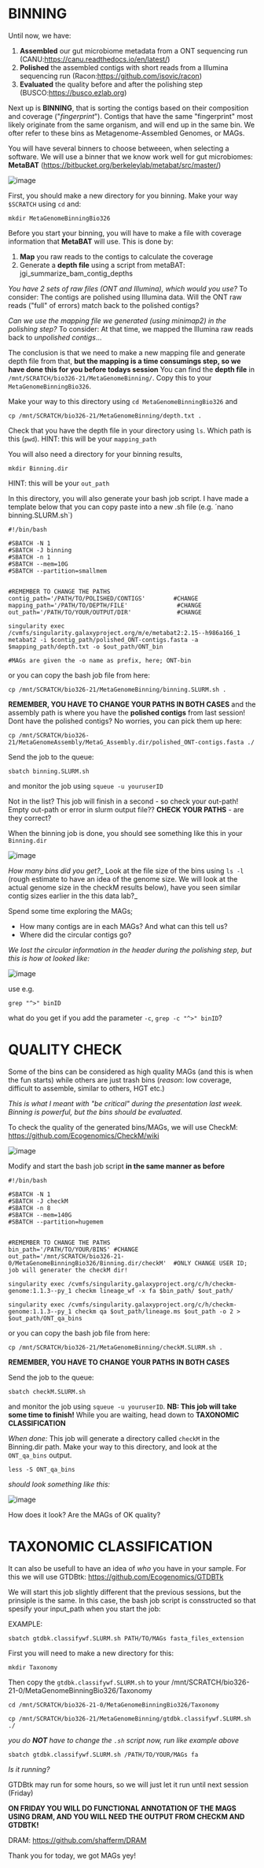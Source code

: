 # **BINNING**

Until now, we have: 

1. **Assembled** our gut microbiome metadata from a ONT sequencing run (CANU:https://canu.readthedocs.io/en/latest/)
2. **Polished** the assembled contigs with short reads from a Illumina sequencing run (Racon:https://github.com/isovic/racon)
3. **Evaluated** the quality before and after the polishing step (BUSCO:https://busco.ezlab.org) 

Next up is **BINNING**, that is sorting the contigs based on their composition and coverage ("_fingerprint_"). Contigs that have the same "fingerprint" most likely originate from the same organism, and will end up in the same bin. 
We ofter refer to these bins as Metagenome-Assembled Genomes, or MAGs. 

You will have several binners to choose betweeen, when selecting a software. We will use a binner that we know work well for gut microbiomes: **MetaBAT** (https://bitbucket.org/berkeleylab/metabat/src/master/)


![image](https://user-images.githubusercontent.com/65181082/115441281-f647a900-a210-11eb-80fe-069cb874d79b.png)

First, you should make a new directory for you binning. Make your way `$SCRATCH` using `cd` and: 

```
mkdir MetaGenomeBinningBio326
```

Before you start your binning, you will have to make a file with coverage information that **MetaBAT** will use. This is done by: 
1. **Map** you raw reads to the contigs to calculate the coverage 
2. Generate a **depth file** using a script from metaBAT: jgi_summarize_bam_contig_depths 

_You have 2 sets of raw files (ONT and Illumina), which would you use?_ 
To consider: The contigs are polished using Illumina data. Will the ONT raw reads ("full" of errors) match back to the polished contigs? 

_Can we use the mapping file we generated (using minimap2) in the polishing step?_ 
To consider: At that time, we mapped the Illumina raw reads back to _unpolished contigs_...

The conclusion is that we need to make a new mapping file and generate depth file from that, **but the mapping is a time consumings step, so we have done this for you before todays session**
You can find the **depth file** in `/mnt/SCRATCH/bio326-21/MetaGenomeBinning/`. Copy this to your `MetaGenomeBinningBio326`. 

Make your way to this directory using `cd MetaGenomeBinningBio326` and

```
cp /mnt/SCRATCH/bio326-21/MetaGenomeBinning/depth.txt .
```
Check that you have the depth file in your directory using `ls`. Which path is this (`pwd`). HINT: this will be your `mapping_path`

You will also need a directory for your binning results, 
``` 
mkdir Binning.dir 
```
HINT: this will be your `out_path`

In this directory, you will also generate your bash job script. I have made a template below that you can copy paste into a new .sh file (e.g. ´nano binning.SLURM.sh`) 
```
#!/bin/bash

#SBATCH -N 1
#SBATCH -J binning
#SBATCH -n 1
#SBATCH --mem=10G
#SBATCH --partition=smallmem


#REMEMBER TO CHANGE THE PATHS   
contig_path='/PATH/TO/POLISHED/CONTIGS'        #CHANGE
mapping_path='/PATH/TO/DEPTH/FILE'              #CHANGE
out_path='/PATH/TO/YOUR/OUTPUT/DIR'             #CHANGE

singularity exec /cvmfs/singularity.galaxyproject.org/m/e/metabat2:2.15--h986a166_1 metabat2 -i $contig_path/polished_ONT-contigs.fasta -a $mapping_path/depth.txt -o $out_path/ONT_bin

#MAGs are given the -o name as prefix, here; ONT-bin

```

or you can copy the bash job file from here: 

```
cp /mnt/SCRATCH/bio326-21/MetaGenomeBinning/binning.SLURM.sh .
```

**REMEMBER, YOU HAVE TO CHANGE YOUR PATHS IN BOTH CASES** and the assembly path is where you have the **polished contigs** from last session! Dont have the polished contigs? No worries, you can pick them up here: 
``` 
cp /mnt/SCRATCH/bio326-21/MetaGenomeAssembly/MetaG_Assembly.dir/polished_ONT-contigs.fasta ./
``` 

Send the job to the queue: 

```
sbatch binning.SLURM.sh
```
and monitor the job using `squeue -u youruserID`

Not in the list? This job will finish in a second - so check your out-path! Empty out-path or error in slurm output file?? **CHECK YOUR PATHS** - are they correct? 


When the binning job is done, you should see something like this in your `Binning.dir`

![image](https://user-images.githubusercontent.com/65181082/115470587-daef9480-a236-11eb-9d60-63ef6f126f30.png)


_How many bins did you get?__
Look at the file size of the bins using `ls -l` (rough estimate to have an idea of the genome size. We will look at the actual genome size in the checkM results below), have you seen similar contig sizes earlier in the this data lab?_

Spend some time exploring the MAGs; 
* How many contigs are in each MAGs? And what can this tell us?
* Where did the circular contigs go? 

_We lost the circular information in the header during the polishing step, but this is how ot looked like:_

![image](https://user-images.githubusercontent.com/65181082/115472538-5f8fe200-a23a-11eb-9193-ba47e4323f53.png)

use e.g. 
```
grep "^>" binID
```
what do you get if you add the parameter `-c`, `grep -c "^>" binID`? 


# QUALITY CHECK

Some of the bins can be considered as high quality MAGs (and this is when the fun starts) while others are just trash bins (_reason_: low coverage, difficult to assemble, similar to others, HGT etc.) 

_This is what I meant with "be critical" during the presentation last week. Binning is powerful, but the bins should be evaluated._ 

To check the quality of the generated bins/MAGs, we will use CheckM: https://github.com/Ecogenomics/CheckM/wiki

![image](https://user-images.githubusercontent.com/65181082/115446311-50e40380-a217-11eb-93e7-9b8befabc672.png)



Modify and start the bash job script **in the same manner as before**

```
#!/bin/bash

#SBATCH -N 1
#SBATCH -J checkM
#SBATCH -n 8
#SBATCH --mem=140G
#SBATCH --partition=hugemem


#REMEMBER TO CHANGE THE PATHS   
bin_path='/PATH/TO/YOUR/BINS' #CHANGE
out_path='/mnt/SCRATCH/bio326-21-0/MetaGenomeBinningBio326/Binning.dir/checkM'  #ONLY CHANGE USER ID; job will generater the checkM dir!

singularity exec /cvmfs/singularity.galaxyproject.org/c/h/checkm-genome:1.1.3--py_1 checkm lineage_wf -x fa $bin_path/ $out_path/

singularity exec /cvmfs/singularity.galaxyproject.org/c/h/checkm-genome:1.1.3--py_1 checkm qa $out_path/lineage.ms $out_path -o 2 > $out_path/ONT_qa_bins

```

or you can copy the bash job file from here: 

```
cp /mnt/SCRATCH/bio326-21/MetaGenomeBinning/checkM.SLURM.sh .
```

**REMEMBER, YOU HAVE TO CHANGE YOUR PATHS IN BOTH CASES** 


Send the job to the queue: 

```
sbatch checkM.SLURM.sh
```
and monitor the job using `squeue -u youruserID`. **NB: This job will take some time to finish!** While you are waiting, head down to **TAXONOMIC CLASSIFICATION**

_When done:_ This job will generate a directory called `checkM` in the Binning.dir path. Make your way to this directory, and look at the `ONT_qa_bins` output. 

```
less -S ONT_qa_bins
```
_should look something like this:_

![image](https://user-images.githubusercontent.com/65181082/115537172-d65cc780-a29a-11eb-9fc7-1238611cdda1.png)


How does it look? Are the MAGs of OK quality?


# TAXONOMIC CLASSIFICATION

It can also be usefull to have an idea of _who_ you have in your sample. For this we will use GTDBtk: https://github.com/Ecogenomics/GTDBTk

We will start this job slightly different that the previous sessions, but the prinsiple is the same. In this case, the bash job script is consstructed so that spesify your input_path when you start the job: 

EXAMPLE: 
```
sbatch gtdbk.classifywf.SLURM.sh PATH/TO/MAGs fasta_files_extension
```
First you will need to make a new directory for this: 

```
mkdir Taxonomy
```

Then copy the `gtdbk.classifywf.SLURM.sh` to your /mnt/SCRATCH/bio326-21-0/MetaGenomeBinningBio326/Taxonomy

```
cd /mnt/SCRATCH/bio326-21-0/MetaGenomeBinningBio326/Taxonomy
```

```
cp /mnt/SCRATCH/bio326-21/MetaGenomeBinning/gtdbk.classifywf.SLURM.sh ./
```
_you do **NOT** have to change the `.sh` script now, run like example above_
```
sbatch gtdbk.classifywf.SLURM.sh /PATH/TO/YOUR/MAGs fa
```

_Is it running?_

GTDBtk may run for some hours, so we will just let it run until next session (Friday) 

**ON FRIDAY YOU WILL DO FUNCTIONAL ANNOTATION OF THE MAGS USING DRAM, AND YOU WILL NEED THE OUTPUT FROM CHECKM AND GTDBTK!**

DRAM: https://github.com/shafferm/DRAM


Thank you for today, we got MAGs yey!








